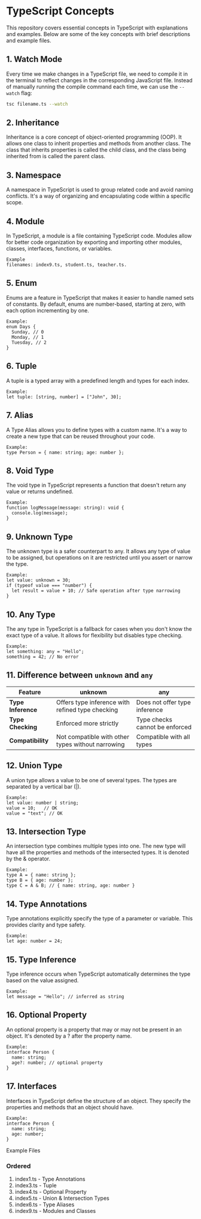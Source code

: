 # TypeScript Concepts

This repository covers essential concepts in TypeScript with explanations and examples. Below are some of the key concepts with brief descriptions and example files.

## 1. **Watch Mode**
Every time we make changes in a TypeScript file, we need to compile it in the terminal to reflect changes in the corresponding JavaScript file. Instead of manually running the compile command each time, we can use the `--watch` flag:
```bash
tsc filename.ts --watch
```


## 2. **Inheritance**
Inheritance is a core concept of object-oriented programming (OOP). It allows one class to inherit properties and methods from another class. The class that inherits properties is called the child class, and the class being inherited from is called the parent class.

## 3. **Namespace**
A namespace in TypeScript is used to group related code and avoid naming conflicts. It's a way of organizing and encapsulating code within a specific scope.

## 4. **Module**
In TypeScript, a module is a file containing TypeScript code. Modules allow for better code organization by exporting and importing other modules, classes, interfaces, functions, or variables. 
```
Example
filenames: index9.ts, student.ts, teacher.ts.
```
## 5. **Enum**
Enums are a feature in TypeScript that makes it easier to handle named sets of constants. By default, enums are number-based, starting at zero, with each option incrementing by one.
```
Example:
enum Days {
  Sunday, // 0
  Monday, // 1
  Tuesday, // 2
}
```

## 6. **Tuple**
A tuple is a typed array with a predefined length and types for each index. 
```
Example:
let tuple: [string, number] = ["John", 30];
```
## 7. **Alias**
A Type Alias allows you to define types with a custom name. It's a way to create a new type that can be reused throughout your code. 
```
Example:
type Person = { name: string; age: number };
```
## 8. **Void Type**
The void type in TypeScript represents a function that doesn't return any value or returns undefined. 
```
Example:
function logMessage(message: string): void {
  console.log(message);
}
```

## 9. **Unknown Type**
The unknown type is a safer counterpart to any. It allows any type of value to be assigned, but operations on it are restricted until you assert or narrow the type. 
```
Example:
let value: unknown = 30;
if (typeof value === "number") {
  let result = value + 10; // Safe operation after type narrowing
}
```

## 10. **Any Type**
The any type in TypeScript is a fallback for cases when you don't know the exact type of a value. It allows for flexibility but disables type checking.
```
Example:
let something: any = "Hello";
something = 42; // No error
```
## 11. **Difference between `unknown` and `any`**

| **Feature**        | **unknown**                                    | **any**                                      |
|--------------------|-----------------------------------------------|----------------------------------------------|
| **Type Inference** | Offers type inference with refined type checking | Does not offer type inference               |
| **Type Checking**  | Enforced more strictly                        | Type checks cannot be enforced               |
| **Compatibility**  | Not compatible with other types without narrowing | Compatible with all types                   |

## 12. **Union Type**
A union type allows a value to be one of several types. The types are separated by a vertical bar (|). 
```
Example:
let value: number | string;
value = 10;   // OK
value = "text"; // OK
```
## 13. **Intersection Type**
An intersection type combines multiple types into one. The new type will have all the properties and methods of the intersected types. It is denoted by the & operator. 
```
Example:
type A = { name: string };
type B = { age: number };
type C = A & B; // { name: string, age: number }
```
## 14. **Type Annotations**
Type annotations explicitly specify the type of a parameter or variable. This provides clarity and type safety. 
```
Example:
let age: number = 24;
```
## 15. **Type Inference**
Type inference occurs when TypeScript automatically determines the type based on the value assigned. 
```
Example:
let message = "Hello"; // inferred as string
```
## 16. **Optional Property**
An optional property is a property that may or may not be present in an object. It's denoted by a ? after the property name. 
```
Example:
interface Person {
  name: string;
  age?: number; // optional property
}
```

## 17. **Interfaces**
Interfaces in TypeScript define the structure of an object. They specify the properties and methods that an object should have. 
```
Example:
interface Person {
  name: string;
  age: number;
}
```
Example Files
### Ordered

1. index1.ts - Type Annotations
2. index3.ts - Tuple
3. index4.ts - Optional Property
4. index5.ts - Union & Intersection Types
5. index6.ts - Type Aliases
6. index9.ts - Modules and Classes



